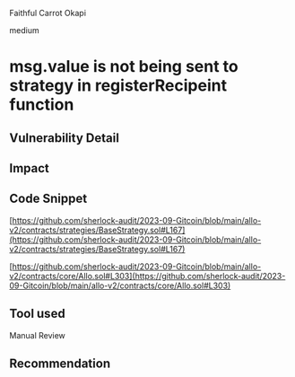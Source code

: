 Faithful Carrot Okapi

medium

# msg.value is not being sent to strategy in registerRecipeint function

## Vulnerability Detail

## Impact

## Code Snippet

[https://github.com/sherlock-audit/2023-09-Gitcoin/blob/main/allo-v2/contracts/strategies/BaseStrategy.sol#L167](https://github.com/sherlock-audit/2023-09-Gitcoin/blob/main/allo-v2/contracts/strategies/BaseStrategy.sol#L167)

[https://github.com/sherlock-audit/2023-09-Gitcoin/blob/main/allo-v2/contracts/core/Allo.sol#L303](https://github.com/sherlock-audit/2023-09-Gitcoin/blob/main/allo-v2/contracts/core/Allo.sol#L303)

## Tool used

Manual Review

## Recommendation